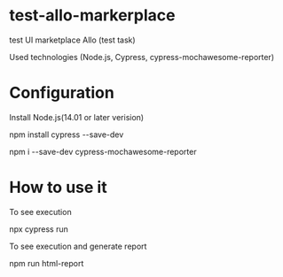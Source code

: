 # test-allo-markerplace

test UI marketplace Allo (test task)

Used technologies (Node.js, Cypress, cypress-mochawesome-reporter)

# Configuration

Install Node.js(14.01 or later verision)

npm install cypress --save-dev

npm i --save-dev cypress-mochawesome-reporter
 
# How to use it

To see execution

npx cypress run

To see execution and generate report

npm run html-report
